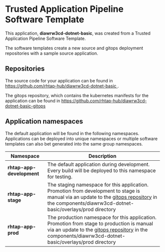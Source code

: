 # Trusted Application Pipeline Software Template

This application, **diawrw3cd-dotnet-basic**, was created from a Trusted Application Pipeline Software Template.

The software templates create a new source and gitops deployment repositories with a sample source application. 

## Repositories

The source code for your application can be found in [https://github.com/rhtap-hub/diawrw3cd-dotnet-basic ](https://github.com/rhtap-hub/diawrw3cd-dotnet-basic ).
 
The gitops repository, which contains the kubernetes manifests for the application can be found in 
[https://github.com/rhtap-hub/diawrw3cd-dotnet-basic-gitops ](https://github.com/rhtap-hub/diawrw3cd-dotnet-basic-gitops ) 

## Application namespaces 

The default application will be found in the following namespaces. Applications can be deployed into unique namespaces or multiple software templates can also bet generated into the same group namespaces.  

|  Namespace   |  Description   |  
| -------- | -------- |   
| **rhtap-app-development** | The default application during development. Every build will be deployed to this namespace for testing. | 
| **rhtap-app-stage** | The staging namespace for this application. Promotion from development to stage is manual via an update to the [gitops repository](https://github.com/rhtap-hub/diawrw3cd-dotnet-basic-gitops ) in the components/diawrw3cd-dotnet-basic/overlays/prod directory |  
| **rhtap-app-prod** | The production namespace for this application. Promotion from stage to production is manual via an update to the [gitops repository](https://github.com/rhtap-hub/diawrw3cd-dotnet-basic-gitops ) in the components/diawrw3cd-dotnet-basic/overlays/prod directory | 